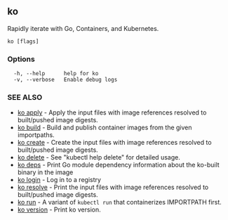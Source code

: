 ## ko

Rapidly iterate with Go, Containers, and Kubernetes.

```
ko [flags]
```

### Options

```
  -h, --help      help for ko
  -v, --verbose   Enable debug logs
```

### SEE ALSO

* [ko apply](ko_apply.md)	 - Apply the input files with image references resolved to built/pushed image digests.
* [ko build](ko_build.md)	 - Build and publish container images from the given importpaths.
* [ko create](ko_create.md)	 - Create the input files with image references resolved to built/pushed image digests.
* [ko delete](ko_delete.md)	 - See "kubectl help delete" for detailed usage.
* [ko deps](ko_deps.md)	 - Print Go module dependency information about the ko-built binary in the image
* [ko login](ko_login.md)	 - Log in to a registry
* [ko resolve](ko_resolve.md)	 - Print the input files with image references resolved to built/pushed image digests.
* [ko run](ko_run.md)	 - A variant of `kubectl run` that containerizes IMPORTPATH first.
* [ko version](ko_version.md)	 - Print ko version.

